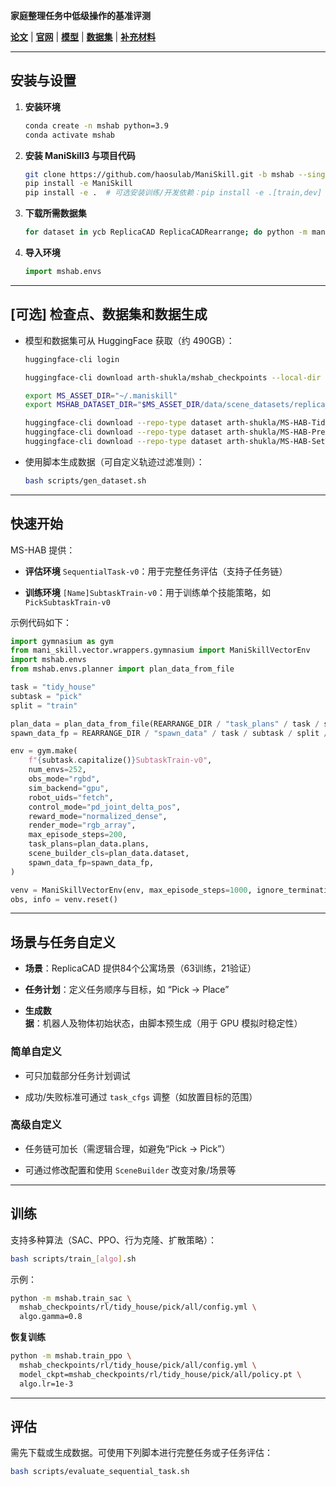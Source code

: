 **家庭整理任务中低级操作的基准评测**

**[论文](https://arxiv.org/abs/2412.13211)** | **[官网](https://arth-shukla.github.io/mshab/)** | **[模型](https://huggingface.co/arth-shukla/mshab_checkpoints)** | **[数据集](https://arth-shukla.github.io/mshab/#dataset-section)** | **[补充材料](https://sites.google.com/view/maniskill-hab)**

---

## 安装与设置

1. **安装环境**
   
   ```bash
   conda create -n mshab python=3.9
   conda activate mshab
   ```

2. **安装 ManiSkill3 与项目代码**
   
   ```bash
   git clone https://github.com/haosulab/ManiSkill.git -b mshab --single-branch
   pip install -e ManiSkill
   pip install -e .  # 可选安装训练/开发依赖：pip install -e .[train,dev]
   ```

3. **下载所需数据集**
   
   ```bash
   for dataset in ycb ReplicaCAD ReplicaCADRearrange; do python -m mani_skill.utils.download_asset "$dataset"; done
   ```

4. **导入环境**
   
   ```python
   import mshab.envs
   ```

---

## [可选] 检查点、数据集和数据生成

- 模型和数据集可从 HuggingFace 获取（约 490GB）：
  
  ```bash
  huggingface-cli login
  
  huggingface-cli download arth-shukla/mshab_checkpoints --local-dir mshab_checkpoints
  
  export MS_ASSET_DIR="~/.maniskill"
  export MSHAB_DATASET_DIR="$MS_ASSET_DIR/data/scene_datasets/replica_cad_dataset/rearrange-dataset"
  
  huggingface-cli download --repo-type dataset arth-shukla/MS-HAB-TidyHouse --local-dir "$MSHAB_DATASET_DIR/tidy_house"
  huggingface-cli download --repo-type dataset arth-shukla/MS-HAB-PrepareGroceries --local-dir "$MSHAB_DATASET_DIR/prepare_groceries"
  huggingface-cli download --repo-type dataset arth-shukla/MS-HAB-SetTable --local-dir "$MSHAB_DATASET_DIR/set_table"
  ```

- 使用脚本生成数据（可自定义轨迹过滤准则）：
  
  ```bash
  bash scripts/gen_dataset.sh
  ```

---

## 快速开始

MS-HAB 提供：

- **评估环境** `SequentialTask-v0`：用于完整任务评估（支持子任务链）

- **训练环境** `[Name]SubtaskTrain-v0`：用于训练单个技能策略，如 `PickSubtaskTrain-v0`

示例代码如下：

```python
import gymnasium as gym
from mani_skill.vector.wrappers.gymnasium import ManiSkillVectorEnv
import mshab.envs
from mshab.envs.planner import plan_data_from_file

task = "tidy_house"
subtask = "pick"
split = "train"

plan_data = plan_data_from_file(REARRANGE_DIR / "task_plans" / task / subtask / split / "all.json")
spawn_data_fp = REARRANGE_DIR / "spawn_data" / task / subtask / split / "spawn_data.pt"

env = gym.make(
    f"{subtask.capitalize()}SubtaskTrain-v0",
    num_envs=252,
    obs_mode="rgbd",
    sim_backend="gpu",
    robot_uids="fetch",
    control_mode="pd_joint_delta_pos",
    reward_mode="normalized_dense",
    render_mode="rgb_array",
    max_episode_steps=200,
    task_plans=plan_data.plans,
    scene_builder_cls=plan_data.dataset,
    spawn_data_fp=spawn_data_fp,
)

venv = ManiSkillVectorEnv(env, max_episode_steps=1000, ignore_terminations=True)
obs, info = venv.reset()
```

---

## 场景与任务自定义

- **场景**：ReplicaCAD 提供84个公寓场景（63训练，21验证）

- **任务计划**：定义任务顺序与目标，如 “Pick → Place”

- **生成数据**：机器人及物体初始状态，由脚本预生成（用于 GPU 模拟时稳定性）

### 简单自定义

- 可只加载部分任务计划调试

- 成功/失败标准可通过 `task_cfgs` 调整（如放置目标的范围）

### 高级自定义

- 任务链可加长（需逻辑合理，如避免“Pick → Pick”）

- 可通过修改配置和使用 `SceneBuilder` 改变对象/场景等

---

## 训练

支持多种算法（SAC、PPO、行为克隆、扩散策略）：

```bash
bash scripts/train_[algo].sh
```

示例：

```bash
python -m mshab.train_sac \
  mshab_checkpoints/rl/tidy_house/pick/all/config.yml \
  algo.gamma=0.8
```

**恢复训练**

```bash
python -m mshab.train_ppo \
  mshab_checkpoints/rl/tidy_house/pick/all/config.yml \
  model_ckpt=mshab_checkpoints/rl/tidy_house/pick/all/policy.pt \
  algo.lr=1e-3
```

---

## 评估

需先下载或生成数据。可使用下列脚本进行完整任务或子任务评估：

```bash
bash scripts/evaluate_sequential_task.sh
```
